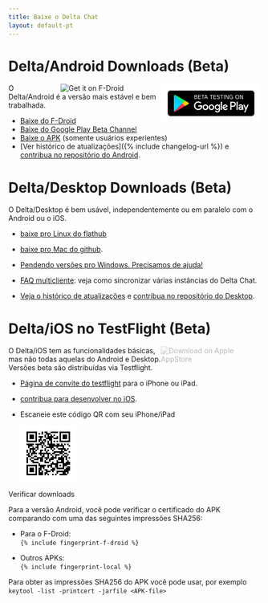 ```yaml
---
title: Baixe o Delta Chat
layout: default-pt
---
```




<!-- GENERATED FILE -- DO NOT EDIT -->



# Delta/Android Downloads (Beta)

[<img style="float:right" src="../assets/home/get-it-on-gplay-beta.png" alt="Beta testing on Google Play" width="200" />](https://play.google.com/store/apps/details?id=chat.delta)
[<img style="float:right" src="../assets/home/get-it-on-fdroid.png" alt="Get it on F-Droid" width="200" />](https://f-droid.org/app/com.b44t.messenger)

O Delta/Android é a versão mais estável e bem trabalhada. 

* [Baixe do F-Droid](https://f-droid.org/app/com.b44t.messenger)
* [Baixe do Google Play Beta Channel](https://play.google.com/store/apps/details?id=chat.delta)
* [Baixe o APK](https://github.com/deltachat/deltachat-android/releases) (somente usuários experientes)
* [Ver histórico de atualizações]({% include changelog-url %}) e [contribua no repositório do Android](https://github.com/deltachat/deltachat-android/). 


# Delta/Desktop Downloads (Beta)

O Delta/Desktop é bem usável, independentemente ou em paralelo com o Android ou o iOS. 

* [baixe pro Linux do flathub](https://flathub.org/apps/details/chat.delta.desktop)

* [baixe pro Mac do github](https://github.com/deltachat/deltachat-desktop/releases/).  

* [Pendendo versões pro Windows. Precisamos de ajuda!](https://github.com/deltachat/deltachat-desktop/issues/606) 

* [FAQ multicliente](help#multiclient): veja como sincronizar várias instâncias do Delta Chat.

* [Veja o histórico de atualizações](https://github.com/deltachat/deltachat-desktop/blob/master/CHANGELOG.md) e
  [contribua no repositório do Desktop](https://github.com/deltachat/deltachat-desktop/). 


# Delta/iOS no TestFlight (Beta)

<img src="../assets/home/get-it-on-ios.png" alt="Download on Apple AppStore" width="200" style="float:right; filter: opacity(.3) grayscale(100%);" />

O Delta/iOS tem as funcionalidades básicas, mas não todas aquelas do Android e Desktop. 
Versões beta são distribuídas via Testflight. 

- [Página de convite do testflight](https://testflight.apple.com/join/WVoYFOZe) para o iPhone ou iPad.

- [contribua para desenvolver no iOS](https://github.com/deltachat/deltachat-ios/). 

- Escaneie este código QR com seu iPhone/iPad

  ![Código QR](../assets/home/deltachat_testflight_qrcode.png)


Verificar downloads

Para a versão Android, você pode verificar o certificado do APK comparando com uma das seguintes impressões SHA256:  

* Para o F-Droid:  
  `{% include fingerprint-f-droid %}`

* Outros APKs:  
  `{% include fingerprint-local %}`

Para obter as impressões SHA256 do APK você pode usar, por exemplo 
`keytool -list -printcert -jarfile <APK-file>`

